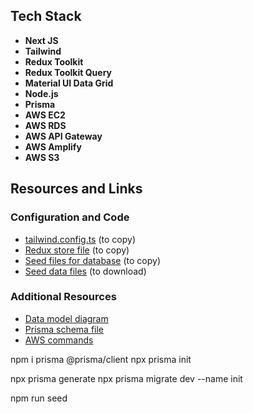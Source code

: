 
## Tech Stack

- **Next JS**
- **Tailwind**
- **Redux Toolkit**
- **Redux Toolkit Query**
- **Material UI Data Grid**
- **Node.js**
- **Prisma**
- **AWS EC2**
- **AWS RDS**
- **AWS API Gateway**
- **AWS Amplify**
- **AWS S3**

## Resources and Links

### Configuration and Code

- [tailwind.config.ts](https://github.com/HenryCode4/inventory-management/blob/master/client/tailwind.config.ts) (to copy)
- [Redux store file](https://github.com/HenryCode4/inventory-management/blob/master/client/src/app/redux.tsx) (to copy)
- [Seed files for database](https://github.com/HenryCode4/inventory-management/blob/master/server/prisma/seed.ts) (to copy)
- [Seed data files](https://github.com/HenryCode4/inventory-management/tree/master/server/prisma/seedData) (to download)

### Additional Resources

- [Data model diagram](https://drawsql.app/teams/team-3023/diagrams/56-inventorymanagement)
- [Prisma schema file](https://github.com/HenryCode4/inventory-management/blob/master/server/prisma/schema.prisma)
- [AWS commands](https://github.com/HenryCode4/inventory-management/blob/master/server/aws-ec2-instructions.md)

npm i prisma @prisma/client
npx prisma init

npx prisma generate
npx prisma migrate dev --name init

npm run seed
